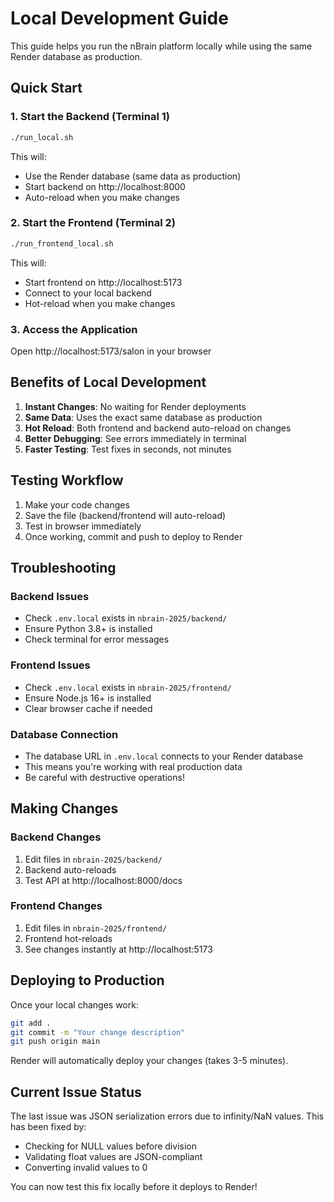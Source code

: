 # Local Development Guide

This guide helps you run the nBrain platform locally while using the same Render database as production.

## Quick Start

### 1. Start the Backend (Terminal 1)
```bash
./run_local.sh
```
This will:
- Use the Render database (same data as production)
- Start backend on http://localhost:8000
- Auto-reload when you make changes

### 2. Start the Frontend (Terminal 2)
```bash
./run_frontend_local.sh
```
This will:
- Start frontend on http://localhost:5173
- Connect to your local backend
- Hot-reload when you make changes

### 3. Access the Application
Open http://localhost:5173/salon in your browser

## Benefits of Local Development

1. **Instant Changes**: No waiting for Render deployments
2. **Same Data**: Uses the exact same database as production
3. **Hot Reload**: Both frontend and backend auto-reload on changes
4. **Better Debugging**: See errors immediately in terminal
5. **Faster Testing**: Test fixes in seconds, not minutes

## Testing Workflow

1. Make your code changes
2. Save the file (backend/frontend will auto-reload)
3. Test in browser immediately
4. Once working, commit and push to deploy to Render

## Troubleshooting

### Backend Issues
- Check `.env.local` exists in `nbrain-2025/backend/`
- Ensure Python 3.8+ is installed
- Check terminal for error messages

### Frontend Issues
- Check `.env.local` exists in `nbrain-2025/frontend/`
- Ensure Node.js 16+ is installed
- Clear browser cache if needed

### Database Connection
- The database URL in `.env.local` connects to your Render database
- This means you're working with real production data
- Be careful with destructive operations!

## Making Changes

### Backend Changes
1. Edit files in `nbrain-2025/backend/`
2. Backend auto-reloads
3. Test API at http://localhost:8000/docs

### Frontend Changes
1. Edit files in `nbrain-2025/frontend/`
2. Frontend hot-reloads
3. See changes instantly at http://localhost:5173

## Deploying to Production

Once your local changes work:
```bash
git add .
git commit -m "Your change description"
git push origin main
```

Render will automatically deploy your changes (takes 3-5 minutes).

## Current Issue Status

The last issue was JSON serialization errors due to infinity/NaN values. This has been fixed by:
- Checking for NULL values before division
- Validating float values are JSON-compliant
- Converting invalid values to 0

You can now test this fix locally before it deploys to Render! 